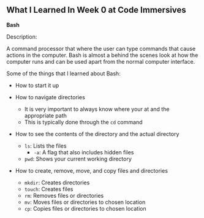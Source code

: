 ## **What I Learned In Week 0 at Code Immersives**

**Bash**

Description:

A command processor that where the user can type commands that cause actions in the computer.  Bash is almost a behind the scenes look at how the computer runs and can be used apart from the normal computer interface.

Some of the things that I learned about Bash:
* How to start it up


* How to navigate directories
    * It is very important to always know where your at and the appropriate path
    * This is typically done through the `cd` command
* How to see the contents of the directory and the actual directory
    * `ls`: Lists the files 
        * `-a`: A flag that also includes hidden files
    * `pwd`: Shows your current working directory

* How to create, remove, move, and copy files and directories
    * `mkdir`: Creates directories
    * `touch`: Creates files
    * `rm`: Removes files or directories
    * `mv`: Moves files or directories to chosen location
    * `cp`: Copies files or directories to chosen location
